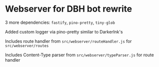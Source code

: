 # Webserver for DBH bot rewrite

3 more dependencies: `fastify`, `pino-pretty`, `tiny-glob`

Added custom logger via pino-pretty similar to DarkerInk's

Includes route handler from `src/webserver/routeHandler.js` for `src/webserver/routes`

Includes Content-Type parser from `src/webserver/typeParser.js` for route handler